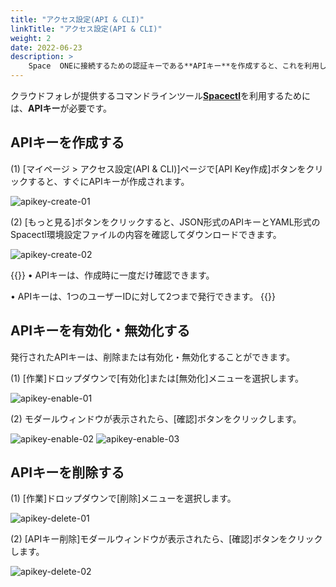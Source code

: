```yaml
---
title: "アクセス設定(API & CLI)"
linkTitle: "アクセス設定(API & CLI)"
weight: 2
date: 2022-06-23
description: >
    Space  ONEに接続するための認証キーである**APIキー**を作成すると、これを利用してプログラミングしたり、**CLI**を利用してコマンドでクラウドフォレをコントロールできます。
---
```


クラウドフォレが提供するコマンドラインツール[**Spacectl**](https://github.com/cloudforet-io/spacectl)を利用するためには、**APIキー**が必要です。

## APIキーを作成する

(1) [マイページ > アクセス設定(API & CLI)]ページで[API Key作成]ボタンをクリックすると、すぐにAPIキーが作成されます。

![apikey-create-01](/ja/docs/guides/my-page/access-with-api-cli-img/apikey-create-01.png)

(2) [もっと見る]ボタンをクリックすると、JSON形式のAPIキーとYAML形式のSpacectl環境設定ファイルの内容を確認してダウンロードできます。

![apikey-create-02](/ja/docs/guides/my-page/access-with-api-cli-img/apikey-create-02.png)

{{<alert title="APIキーを発行時の注意事項">}}
• APIキーは、作成時に一度だけ確認できます。

• APIキーは、1つのユーザーIDに対して2つまで発行できます。
{{</alert>}}

## APIキーを有効化・無効化する

発行されたAPIキーは、削除または有効化・無効化することができます。

(1) [作業]ドロップダウンで[有効化]または[無効化]メニューを選択します。

![apikey-enable-01](/ja/docs/guides/my-page/access-with-api-cli-img/apikey-enable-01.png)

(2) モダールウィンドウが表示されたら、[確認]ボタンをクリックします。

![apikey-enable-02](/ja/docs/guides/my-page/access-with-api-cli-img/apikey-enable-02.png)
![apikey-enable-03](/ja/docs/guides/my-page/access-with-api-cli-img/apikey-enable-03.png)

## APIキーを削除する

(1) [作業]ドロップダウンで[削除]メニューを選択します。

![apikey-delete-01](/ja/docs/guides/my-page/access-with-api-cli-img/apikey-delete-01.png)

(2) [APIキー削除]モダールウィンドウが表示されたら、[確認]ボタンをクリックします。 

![apikey-delete-02](/ja/docs/guides/my-page/access-with-api-cli-img/apikey-delete-02.png)
